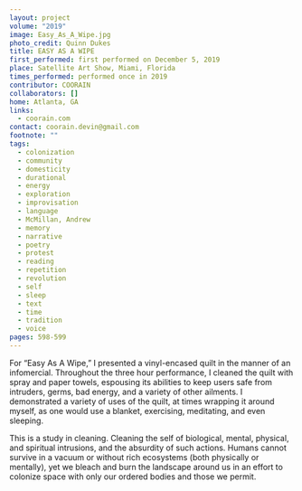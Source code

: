 ```yaml
---
layout: project
volume: "2019"
image: Easy_As_A_Wipe.jpg
photo_credit: Quinn Dukes
title: EASY AS A WIPE
first_performed: first performed on December 5, 2019
place: Satellite Art Show, Miami, Florida
times_performed: performed once in 2019
contributor: COORAIN
collaborators: []
home: Atlanta, GA
links:
  - coorain.com
contact: coorain.devin@gmail.com
footnote: ""
tags:
  - colonization
  - community
  - domesticity
  - durational
  - energy
  - exploration
  - improvisation
  - language
  - McMillan, Andrew
  - memory
  - narrative
  - poetry
  - protest
  - reading
  - repetition
  - revolution
  - self
  - sleep
  - text
  - time
  - tradition
  - voice
pages: 598-599
---
```


For “Easy As A Wipe,” I presented a vinyl-encased quilt in the manner of an infomercial. Throughout the three hour performance, I cleaned the quilt with spray and paper towels, espousing its abilities to keep users safe from intruders, germs, bad energy, and a variety of other ailments. I demonstrated a variety of uses of the quilt, at times wrapping it around myself, as one would use a blanket, exercising, meditating, and even sleeping.

This is a study in cleaning. Cleaning the self of biological, mental, physical, and spiritual intrusions, and the absurdity of such actions. Humans cannot survive in a vacuum or without rich ecosystems (both physically or mentally), yet we bleach and burn the landscape around us in an effort to colonize space with only our ordered bodies and those we permit.
